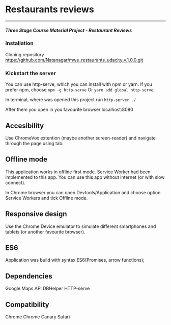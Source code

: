 # Restaurants reviews
---
#### _Three Stage Course Material Project - Restaurant Reviews_


### Installation 

Cloning repository https://github.com/Natanagar/mws_restaurants_udacity_v.1.0.0.git


### Kickstart the server

You can use http-serve, which you can install with npm or yarn.
If you prefer npm, choose `npm -g http-serve`
Or `yarn add global http-serve`.
 
In terminal, where was opened this project run `http-server ./`

After them you open in you favourite browser localhost:8080


## Accesibility
Use ChromeVox extention (maybe another screen-reader) and navigate through the page using tab.

## Offline mode
This application works in offline first mode. Service Worker had been implemented to this app. You can use this app without internet (or with slow connect).

In Chrome browser you can open Devtools/Application and choose option Service Workers and tick Offline mode. 

## Responsive design
Use the Chrome Device emulator to simulate different smartphones and tablets (or another favourite browser).

## ES6
Application was build with syntax ES6(Promises, arrow functions);

## Dependencies
Google Maps API
DBHelper
HTTP-serve

## Compatibility
Chrome
Chrome Canary
Safari




